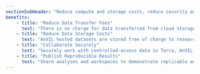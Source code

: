 ```yaml
---
sectionSubHeader: "Reduce compute and storage costs, reduce security and compliance overhead, scale to meet your needs."
benefits:
    - title: "Reduce Data Transfer Fees"
      text: "There is no charge for data transferred from cloud storage to cloud compute within the same region."
    - title: "Reduce Data Storage Costs"
      text: "AnVIL hosted datasets are stored free of charge to researchers."
    - title: "Collaborate Securely"
      text: "Securely work with controlled-access data in Terra, AnVIL's FedRAMP Moderate compliant analysis platform."
    - title: "Publish Reproducible Results"
      text: "Share analyses and workspaces to demonstrate replicable and repeatable science."
---
```

